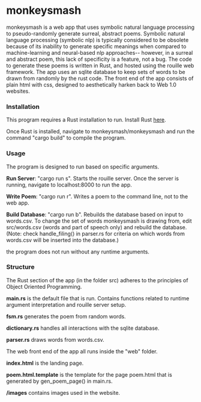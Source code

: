 # monkeysmash

monkeysmash is a web app that uses symbolic natural language processing to pseudo-randomly generate surreal, abstract poems.  Symbolic natural language processing (symbolic nlp) is typically considered to be obsolete because of its inability to generate specific meanings when compared to machine-learning and neural-based nlp approaches-- however, in a surreal and abstract poem, this lack of specificity is a feature, not a bug.  The code to generate these poems is written in Rust, and hosted using the rouille web framework. The app uses an sqlite database to keep sets of words to be drawn from randomly by the rust code.  The front end of the app consists of plain html with css, designed to aesthetically harken back to Web 1.0 websites.

### Installation
This program requires a Rust installation to run. Install Rust [here](https://www.rust-lang.org/tools/install).

Once Rust is installed, navigate to monkeysmash/monkeysmash and run the command "cargo build" to compile the program.

### Usage
The program is designed to run based on specific arguments.

**Run Server**:  "cargo run s".  Starts the rouille server.  Once the server is running, navigate to localhost:8000 to run the app.

**Write Poem**:  "cargo run r".  Writes a poem to the command line, not to the web app.

**Build Database**:  "cargo run b".  Rebuilds the database based on input to words.csv.  To change the set of words monkeysmash is drawing from, edit src/words.csv (words and part of speech only) and rebuild  the database.  (Note: check handle_filing() in parser.rs for criteria on which words from words.csv will be inserted into the database.)

the program does not run without any runtime arguments.

### Structure
The Rust section of the app (in the folder src) adheres to the principles of Object Oriented Programming.

**main.rs** is the default file that is run.  Contains functions related to runtime argument interpretation and rouille server setup.

**fsm.rs** generates the poem from random words.

**dictionary.rs** handles all interactions with the sqlite database.

**parser.rs** draws words from words.csv.


The web front end of the app all runs inside the "web" folder.

**index.html** is the landing page.

**poem.html.template** is the template for the page poem.html that is generated by gen_poem_page() in main.rs.

**/images** contains images used in the website.